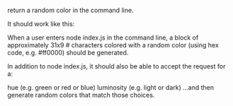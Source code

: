 return a random color in the command line.

It should work like this:

When a user enters node index.js in the command line, a block of approximately 31x9 # characters colored with a random color (using hex code, e.g. #ff0000) should be generated.

In addition to node index.js, it should also be able to accept the request for a:

hue (e.g. green or red or blue)
luminosity (e.g. light or dark)
...and then generate random colors that match those choices.
